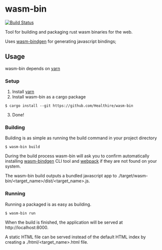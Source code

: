 # wasm-bin
[![Build Status](https://travis-ci.org/Healthire/wasm-bin.svg?branch=master)](https://travis-ci.org/Healthire/wasm-bin)

Tool for building and packaging rust wasm binaries for the web.

Uses [wasm-bindgen](https://github.com/alexcrichton/wasm-bindgen) for generating javascript bindings;

## Usage

wasm-bin depends on [yarn](https://yarnpkg.com/en/)

### Setup

1. Install [yarn](https://yarnpkg.com/en/)
2. Install wasm-bin as a cargo package
```
$ cargo install --git https://github.com/Healthire/wasm-bin
```
3. Done!

### Building

Building is as simple as running the build command in your project directory
```
$ wasm-bin build
```
During the build process wasm-bin will ask you to confirm automatically installing [wasm-bindgen](https://github.com/alexcrichton/wasm-bindgen) CLI tool and [webpack](https://webpack.js.org/) if they are not found on your system.

The wasm-bin build outputs a bundled javascript app to ./target/wasm-bin/<target_name>/dist/<target_name>.js.

### Running

Running a packaged is as easy as building.
```
$ wasm-bin run
```
When the build is finished, the application will be served at http://localhost:8000.

A static HTML file can be served instead of the default HTML index by creating a ./html/<target_name>.html file.